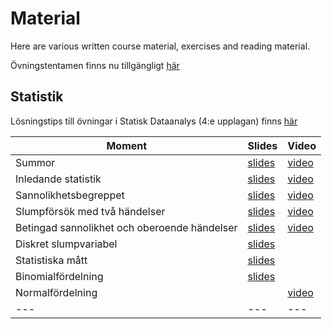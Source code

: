 Material
============================

Here are various written course material, exercises and reading material.

Övningstentamen finns nu tillgängligt [här](MA1477_practice_exam.pdf)


## Statistik 

Lösningstips till övningar i Statisk Dataanalys (4:e upplagan) finns [här](https://www.studentlitteratur.se/files/sites/dataanalys/tips.pdf)

| Moment | Slides | Video |
|---|---|---|
Summor |[slides](https://github.com/dbwebb-se/matmod/blob/master/material/MA1477_summor.pdf)| [video](https://www.youtube.com/watch?v=uuhRWlhxU6o)
Inledande statistik | [slides](01-inledandestatistik.pdf) |[video](https://youtu.be/3X6psM3HSm4)
Sannolikhetsbegreppet | [slides](02-sannolikhetsbegreppet.pdf) |[video](https://www.youtube.com/watch?v=erxl3ClD_vM)
Slumpförsök med två händelser | [slides](03-slumptvahandelser.pdf) |[video](https://www.youtube.com/watch?v=jkPvwaiUfl0)
Betingad sannolikhet och oberoende händelser|[slides](04-betingadsannolikhet.pdf) |[video](https://www.youtube.com/watch?v=oB77n_IydLk)
|Diskret slumpvariabel | [slides](05-diskretslumpvariabel.pdf) |
|Statistiska mått | [slides](06-matt.pdf) |
|Binomialfördelning |[slides](07-bindist.pdf) |
|Normalfördelning | | [video](https://www.youtube.com/watch?v=uRe0unbQrIs) | 
|---|---|---|
